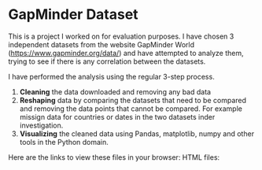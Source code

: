 # GapMinder Dataset

This is a project I worked on for evaluation purposes. I have chosen 3 independent datasets from the website GapMinder World (https://www.gapminder.org/data/) and have attempted to analyze them, trying to see if there is any correlation between the datasets.

I have performed the analysis using the regular 3-step process.
1. **Cleaning** the data downloaded and removing any bad data
2. **Reshaping** data by comparing the datasets that need to be compared and removing the data points that cannot be compared. For example missign data for countries or dates in the two datasets inder investigation.
3. **Visualizing** the cleaned data using Pandas, matplotlib, numpy and other tools in the Python domain.

Here are the links to view these files in your browser:
HTML files:

